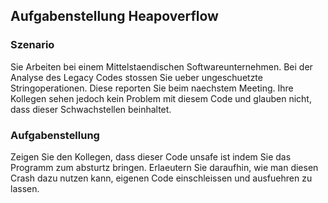 ## Aufgabenstellung Heapoverflow

### Szenario

Sie Arbeiten bei einem Mittelstaendischen Softwareunternehmen. Bei der Analyse 
des Legacy Codes stossen Sie ueber ungeschuetzte Stringoperationen. Diese 
reporten Sie beim naechstem Meeting. Ihre Kollegen sehen jedoch kein Problem
mit diesem Code und glauben nicht, dass dieser Schwachstellen beinhaltet.

### Aufgabenstellung

Zeigen Sie den Kollegen, dass dieser Code unsafe ist indem Sie das Programm zum
absturtz bringen. Erlaeutern Sie daraufhin, wie man diesen Crash dazu nutzen
kann, eigenen Code einschleissen und ausfuehren zu lassen.
